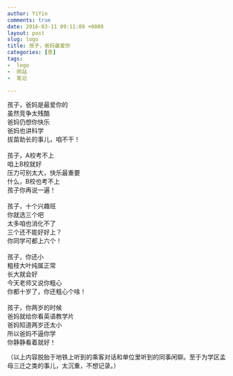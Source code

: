 ```yaml
---
author: YiYin
comments: true
date: 2016-03-11 09:11:09 +0800
layout: post
slug: logo
title: 孩子，爸妈最爱你
categories: [思]
tags:
-  logo
-  网站
-  笔记

---
```


孩子，爸妈是最爱你的<br/>
虽然竞争太残酷<br/>
爸妈仍想你快乐<br/>
爸妈也讲科学<br/>
拔苗助长的事儿，咱不干！<br/>
<br/>
孩子，A校考不上<br/>
咱上B校就好<br/>
压力可别太大，快乐最重要<br/>
什么，B校也考不上<br/>
孩子你再说一遍！<br/>
<br/>
孩子，十个兴趣班<br/>
你就选三个吧<br/>
太多咱也消化不了<br/>
三个还不能好好上？<br/>
你同学可都上六个！<br/>
<br/>
孩子，你还小<br/>
粗枝大叶纯属正常<br/>
长大就会好<br/>
今天老师又说你粗心<br/>
你都十岁了，你还粗心个啥！<br/>
<br/>
孩子，你两岁的时候<br/>
爸妈就给你看英语教学片<br/>
爸妈知道两岁还太小<br/>
所以爸妈不逼你学<br/>
你静静看着就好！<br/>


（以上内容脱胎于地铁上听到的乘客对话和单位里听到的同事闲聊。至于为学区孟母三迁之类的事儿，太沉重，不想记录。）


